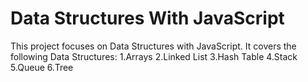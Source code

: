 # Data Structures With JavaScript
This project focuses on Data Structures with JavaScript. It covers the following Data Structures:
1.Arrays
2.Linked List
3.Hash Table
4.Stack
5.Queue
6.Tree
